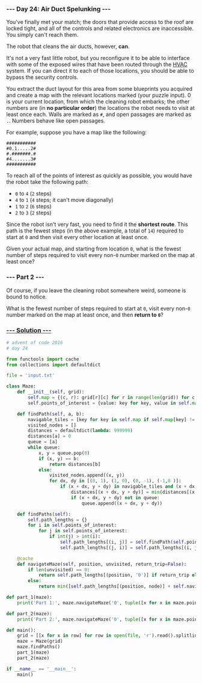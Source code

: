 ### --- Day 24: Air Duct Spelunking ---

You've finally met your match; the doors that provide access to the roof are locked tight, and all of the controls and related electronics are inaccessible. You simply can't reach them.

The robot that cleans the air ducts, however, **can**.

It's not a very fast little robot, but you reconfigure it to be able to interface with some of the exposed wires that have been routed through the [HVAC](https://en.wikipedia.org/wiki/HVAC) system. If you can direct it to each of those locations, you should be able to bypass the security controls.

You extract the duct layout for this area from some blueprints you acquired and create a map with the relevant locations marked (your puzzle input). 0 is your current location, from which the cleaning robot embarks; the other numbers are (in **no particular order**) the locations the robot needs to visit at least once each. Walls are marked as `#`, and open passages are marked as `.`. Numbers behave like open passages.

For example, suppose you have a map like the following:

```
###########
#0.1.....2#
#.#######.#
#4.......3#
###########
```

To reach all of the points of interest as quickly as possible, you would have the robot take the following path:

 - `0` to `4` (`2` steps)
 - `4` to `1` (`4` steps; it can't move diagonally)
 - `1` to `2` (`6` steps)
 - `2` to `3` (`2` steps)

Since the robot isn't very fast, you need to find it the **shortest route**. This path is the fewest steps (in the above example, a total of `14`) required to start at `0` and then visit every other location at least once.

Given your actual map, and starting from location `0`, what is the fewest number of steps required to visit every non-`0` number marked on the map at least once?

### --- Part 2 ---

Of course, if you leave the cleaning robot somewhere weird, someone is bound to notice.

What is the fewest number of steps required to start at `0`, visit every non-`0` number marked on the map at least once, and then **return to `0`**?

### [--- Solution ---](day-24.py)
```Python
# advent of code 2016
# day 24

from functools import cache
from collections import defaultdict

file = 'input.txt'

class Maze:
    def __init__(self, grid):
        self.map = {(c, r): grid[r][c] for r in range(len(grid)) for c in range(len(grid[r]))}
        self.points_of_interest = {value: key for key, value in self.map.items() if self.map[key].isdigit()}

    def findPath(self, a, b):
        navigable_tiles = [key for key in self.map if self.map[key] != '#']
        visited_nodes = []
        distances = defaultdict(lambda: 999999)
        distances[a] = 0
        queue = [a]
        while queue:
            x, y = queue.pop(0)
            if (x, y) == b:
                return distances[b]
            else:
                visited_nodes.append((x, y))
                for dx, dy in [(0, 1), (1, 0), (0, -1), (-1,0 )]:
                    if (x + dx, y + dy) in navigable_tiles and (x + dx, y + dy) not in visited_nodes:
                        distances[(x + dx, y + dy)] = min(distances[(x, y)] + 1, distances[(x + dx, y + dy)])
                        if (x + dx, y + dy) not in queue:
                            queue.append((x + dx, y + dy))

    def findPaths(self):
        self.path_lengths = {}
        for i in self.points_of_interest:
            for j in self.points_of_interest:
                if int(j) > int(i):
                    self.path_lengths[(i, j)] = self.findPath(self.points_of_interest[i], self.points_of_interest[j])
                    self.path_lengths[(j, i)] = self.path_lengths[(i, j)]

    @cache
    def navigateMaze(self, position, unvisited, return_trip=False):
        if len(unvisited) == 0:
            return self.path_lengths[(position, '0')] if return_trip else 0
        else:
            return min([self.path_lengths[(position, node)] + self.navigateMaze(node, tuple([x for x in unvisited if x != node]), return_trip) for node in unvisited])

def part_1(maze):
    print('Part 1:', maze.navigateMaze('0', tuple([x for x in maze.points_of_interest if x != '0'])))

def part_2(maze):
    print('Part 2:', maze.navigateMaze('0', tuple([x for x in maze.points_of_interest if x != '0']), True))

def main():
    grid = [[x for x in row] for row in open(file, 'r').read().splitlines()]
    maze = Maze(grid)
    maze.findPaths()
    part_1(maze)
    part_2(maze)

if __name__ == '__main__':
    main()
```